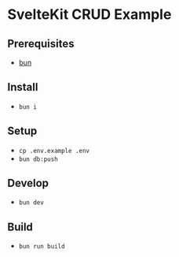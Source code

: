 # SvelteKit CRUD Example

## Prerequisites

- [bun](https://bun.sh)

## Install

- `bun i`

## Setup

- `cp .env.example .env`
- `bun db:push`

## Develop

- `bun dev`

## Build

- `bun run build`

